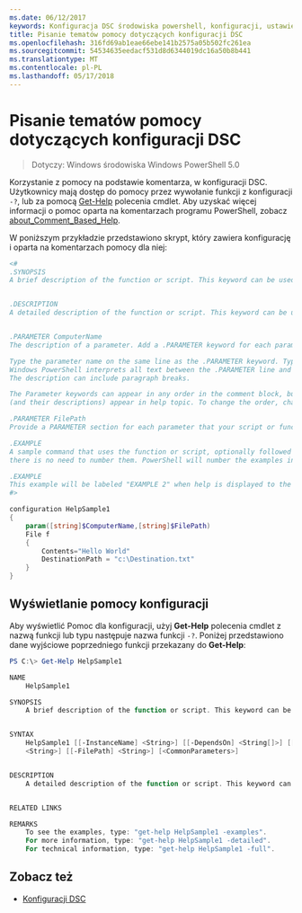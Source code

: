 ```yaml
---
ms.date: 06/12/2017
keywords: Konfiguracja DSC środowiska powershell, konfiguracji, ustawienia
title: Pisanie tematów pomocy dotyczących konfiguracji DSC
ms.openlocfilehash: 316fd69ab1eae66ebe141b2575a05b502fc261ea
ms.sourcegitcommit: 54534635eedacf531d8d6344019dc16a50b8b441
ms.translationtype: MT
ms.contentlocale: pl-PL
ms.lasthandoff: 05/17/2018
---
```

# <a name="writing-help-for-dsc-configurations"></a>Pisanie tematów pomocy dotyczących konfiguracji DSC

>Dotyczy: Windows środowiska Windows PowerShell 5.0

Korzystanie z pomocy na podstawie komentarza, w konfiguracji DSC. Użytkownicy mają dostęp do pomocy przez wywołanie funkcji z konfiguracji `-?`, lub za pomocą [Get-Help](https://technet.microsoft.com/library/hh849696.aspx) polecenia cmdlet. Aby uzyskać więcej informacji o pomoc oparta na komentarzach programu PowerShell, zobacz [about_Comment_Based_Help](https://technet.microsoft.com/library/hh847834.aspx).

W poniższym przykładzie przedstawiono skrypt, który zawiera konfigurację i oparta na komentarzach pomocy dla niej:

```powershell
<#
.SYNOPSIS
A brief description of the function or script. This keyword can be used only once for each configuration.


.DESCRIPTION
A detailed description of the function or script. This keyword can be used only once for each configuration.


.PARAMETER ComputerName
The description of a parameter. Add a .PARAMETER keyword for each parameter in the function or script syntax.

Type the parameter name on the same line as the .PARAMETER keyword. Type the parameter description on the lines following the .PARAMETER keyword.
Windows PowerShell interprets all text between the .PARAMETER line and the next keyword or the end of the comment block as part of the parameter description.
The description can include paragraph breaks.

The Parameter keywords can appear in any order in the comment block, but the function or script syntax determines the order in which the parameters
(and their descriptions) appear in help topic. To change the order, change the syntax.

.PARAMETER FilePath
Provide a PARAMETER section for each parameter that your script or function accepts.

.EXAMPLE
A sample command that uses the function or script, optionally followed by sample output and a description. Repeat this keyword for each example. If you have multiple examples,
there is no need to number them. PowerShell will number the examples in help text.

.EXAMPLE
This example will be labeled "EXAMPLE 2" when help is displayed to the user.
#>

configuration HelpSample1
{
    param([string]$ComputerName,[string]$FilePath)
    File f
    {
        Contents="Hello World"
        DestinationPath = "c:\Destination.txt"
    }
}
```

## <a name="viewing-configuration-help"></a>Wyświetlanie pomocy konfiguracji

Aby wyświetlić Pomoc dla konfiguracji, użyj **Get-Help** polecenia cmdlet z nazwą funkcji lub typu następuje nazwa funkcji `-?`. Poniżej przedstawiono dane wyjściowe poprzedniego funkcji przekazany do **Get-Help**:

```powershell
PS C:\> Get-Help HelpSample1

NAME
    HelpSample1

SYNOPSIS
    A brief description of the function or script. This keyword can be used only once for each configuration.


SYNTAX
    HelpSample1 [[-InstanceName] <String>] [[-DependsOn] <String[]>] [[-OutputPath] <String>] [[-ConfigurationData] <Hashtable>] [[-ComputerName]
    <String>] [[-FilePath] <String>] [<CommonParameters>]


DESCRIPTION
    A detailed description of the function or script. This keyword can be used only once for each configuration.


RELATED LINKS

REMARKS
    To see the examples, type: "get-help HelpSample1 -examples".
    For more information, type: "get-help HelpSample1 -detailed".
    For technical information, type: "get-help HelpSample1 -full".
```

## <a name="see-also"></a>Zobacz też
* [Konfiguracji DSC](configurations.md)